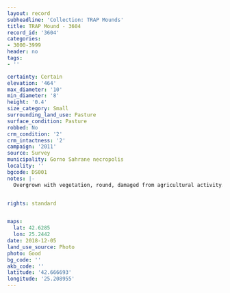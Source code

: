 ```yaml
---
layout: record
subheadline: 'Collection: TRAP Mounds'
title: TRAP Mound - 3604
record_id: '3604'
categories:
- 3000-3999
header: no
tags:
- ''

certainty: Certain
elevation: '464'
max_diameter: '10'
min_diameter: '8'
height: '0.4'
size_category: Small
surrounding_land_use: Pasture
surface_condition: Pasture
robbed: No
crm_condition: '2'
crm_intactness: '2'
campaign: '2011'
source: Survey
municipality: Gorno Sahrane necropolis
locality: ''
bgcode: DS001
notes: |-
  Overgrown with vegetation, round, damaged from agricultural activity.


rights: standard


maps:
  lat: 42.6285
  lon: 25.2442
date: 2018-12-05
land_use_source: Photo
photo: Good
bg_code: ''
akb_code: ''
latitude: '42.666693'
longitude: '25.208955'
---
```

